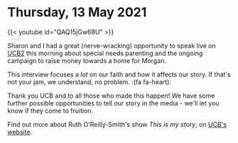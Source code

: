 # Thursday, 13 May 2021


{{< youtube id="QAQ15jGw68U" >}}

Sharon and I had a great (nerve-wracking) opportunity to speak live on
[UCB2](https://www.ucb.co.uk/ucb2) this morning about special needs parenting
and the ongoing campaign to raise money towards a home for Morgan.

This interview focuses a *lot* on our faith and how it affects our story. If
that's not your jam, we understand, no problem. :(fa fa-heart):

Thank you UCB and to all those who made this happen! We have some further
possible opportunities to tell our story in the media - we'll let you know if
they come to fruition.

Find out more about Ruth O'Reilly-Smith's show *This is my story*, on
[UCB's website](https://www.ucb.co.uk/ruth).
